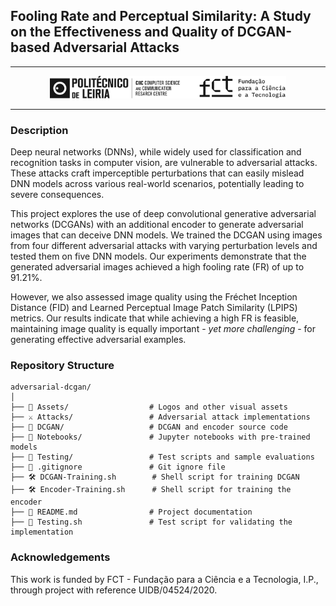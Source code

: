## Fooling Rate and Perceptual Similarity: A Study on the Effectiveness and Quality of DCGAN-based Adversarial Attacks

---

<p align="center">
    <img src="Assets/CIIC-FCT.png" width="75%"/>
</p>

---

### Description
Deep neural networks (DNNs), while widely used for classification and recognition tasks in computer vision, are vulnerable to adversarial attacks. These attacks craft imperceptible perturbations that can easily mislead DNN models across various real-world scenarios, potentially leading to severe consequences. 

This project explores the use of deep convolutional generative adversarial networks (DCGANs) with an additional encoder to generate adversarial images that can deceive DNN models. We trained the DCGAN using images from four different adversarial attacks with varying perturbation levels and tested them on five DNN models. Our experiments demonstrate that the generated adversarial images achieved a high fooling rate (FR) of up to 91.21%. 

However, we also assessed image quality using the Fréchet Inception Distance (FID) and Learned Perceptual Image Patch Similarity (LPIPS) metrics. Our results indicate that while achieving a high FR is feasible, maintaining image quality is equally important - _yet more challenging_ - for generating effective adversarial examples.

### Repository Structure
```
adversarial-dcgan/
│
├── 🎨 Assets/                  # Logos and other visual assets
├── ⚔️ Attacks/                 # Adversarial attack implementations
├── 🧠 DCGAN/                   # DCGAN and encoder source code
├── 📓 Notebooks/               # Jupyter notebooks with pre-trained models
├── 🧪 Testing/                 # Test scripts and sample evaluations
├── 🙈 .gitignore               # Git ignore file
├── 🛠️ DCGAN-Training.sh        # Shell script for training DCGAN
├── 🛠️ Encoder-Training.sh      # Shell script for training the encoder
├── 📜 README.md                # Project documentation
├── 🚀 Testing.sh               # Test script for validating the implementation
```

### Acknowledgements
This work is funded by FCT - Fundação para a Ciência e a Tecnologia, I.P., through project with reference UIDB/04524/2020.
